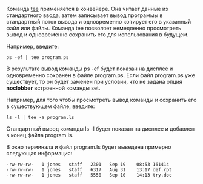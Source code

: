 Команда [tee](https://www.ibm.com/docs/ru/ssw_aix_72/t_commands/tee.html) применяется в конвейере. Она читает данные из стандартного ввода, затем записывает вывод программы в стандартный поток вывода и одновременно копирует его в указанный файл или файлы. Команда tee позволяет немедленно просмотреть вывод и одновременно сохранить его для использования в будущем.

Например, введите:

```plaintext-ibm
ps -ef | tee program.ps
```


В результате вывод команды ps -ef будет показан на дисплее и одновременно сохранен в файле program.ps. Если файл program.ps уже существует, то он будет заменен при условии, что не задана опция **noclobber** встроенной команды set.

Например, для того чтобы просмотреть вывод команды и сохранить его в существующем файле, введите:

```plaintext-ibm
ls -l | tee -a program.ls
```

Стандартный вывод команды ls -l будет показан на дисплее и добавлен в конец файла program.ls.

В окно терминала и файл program.ls будет выведена примерно следующая информация:

```plaintext-ibm
-rw-rw-rw-   1 jones   staff   2301   Sep 19    08:53 161414
-rw-rw-rw-   1 jones   staff   6317   Aug 31    13:17 def.rpt
-rw-rw-rw-   1 jones   staff   5550   Sep 10    14:13 try.doc
```

